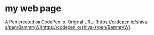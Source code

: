 # my web page

A Pen created on CodePen.io. Original URL: [https://codepen.io/shiva-s/pen/BammryW](https://codepen.io/shiva-s/pen/BammryW).



